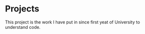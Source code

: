 # Projects
This project is the work I have put in since first yeat of University to understand code.
